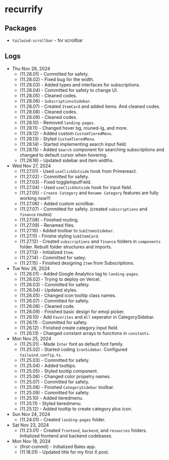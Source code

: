# recurrify

## Packages

* `tailwind-scrollbar` - for scrollbar

## Logs

* Thu Nov 28, 2024
  * (11.28.01) - Committed for safety.
  * (11.28.02) - Fixed bug for the width.
  * (11.28.03) - Added types and interfaces for subscriptions.
  * (11.28.04) - Committed for safety to change UI.
  * (11.28.05) - Cleaned codes.
  * (11.28.06) - `SubscriptionsSidebar`.
  * (11.28.07) - Created `ItemCard` and added items. And cleaned codes.
  * (11.28.08) - Cleaned codes.
  * (11.28.09) - Cleaned codes.
  * (11.28.10) - Removed `landing-pages`.
  * (11.28.11) - Changed hover bg, rouned-lg, and more.
  * (11.28.12) - Added custom `CustomTieredMenu`.
  * (11.28.13) - Styled `CustomTieredMenu`.
  * (11.28.14) - Started implementing search input field.
  * (11.28.15) - Added `Search` component for searching subscriptions and changed to default cursor when hovering.
  * (11.28.16) - Updated sidebar and item widths.
* Wed Nov 27, 2024
  * (11.27.01) - Used `useClickOutside` hook from Primereact.
  * (11.27.02) - Committed for safety.
  * (11.27.03) - Fixed toggleInputField.
  * (11.27.04) - Used `useClickOutside` hook for input field.
  * (11.27.05) - `Create Category` and `Rename Category` features are fully working now!!!
  * (11.27.06) - Added custom scrollbar.
  * (11.27.07) - Committed for safety. (created `subscriptions` and `finance` routes)
  * (11.27.08) - Finished routing.
  * (11.27.09) - Renamed files.
  * (11.27.10) - Added toolbar to `SubItemsSidebar`.
  * (11.27.11) - Finishe styling `SubItemCard`.
  * (11.27.12) - Created `subscriptions` and `finance` folders in `components` folder. Rebuilt folder structures and imports.
  * (11.27.13) - Initialized `Item`.
  * (11.27.14) - Committed for satey.
  * (11.27.15) - Finished designing `Item` from Subscriptions.
* Tue Nov 26, 2024
  * (11.26.01) - Added Google Analytics tag to `landing-pages`.
  * (11.26.02) - Trying to deploy on Vercel.
  * (11.26.03) - Committed for safety.
  * (11.26.04) - Updated styles.
  * (11.26.05) - Changed icon tooltip class names.
  * (11.26.07) - Committed for safety.
  * (11.26.08) - Cleaned code.
  * (11.26.09) - Finished basic design for emoji picker.
  * (11.26.10) - Add `Favorites` and `All` seperator in CategorySidebar.
  * (11.26.11) - Committed for safety.
  * (11.26.12) - Finished create category input field.
  * (11.26.13) - Changed constant arrays to functions in `constants`.
* Mon Nov 25, 2024
  * (11.25.01) - Made `Inter` font as default font family. 
  * (11.25.02) - Started coding `IconSidebar`. Configured `tailwind.config.ts`.
  * (11.25.03) - Committed for safety.
  * (11.25.04) - Added tooltips.
  * (11.25.05) - Styled tooltip component.
  * (11.25.06) - Changed color propetry names.
  * (11.25.07) - Committed for safety.
  * (11.25.08) - Finished `CategorySidebar` toolbar.
  * (11.25.09) - Committed for safety.
  * (11.25.10) - Added tieredmenu.
  * (11.25.11) - Styled tieredmenu.
  * (11.25.12) - Added tooltip to create category plus icon.
* Sun Nov 24, 2024
  * (11.24.01) - Created `landing-pages` folder.
* Sat Nov 23, 2024
  * (11.23.01) - Created `frontend`, `backend`, and `resources` folders. Initialized frontend and backend codebases.
* Mon Nov 18, 2024
  * (first-commit) - Initialized Balex app.
  * (11.18.01) - Updated title for my first X post.
